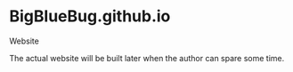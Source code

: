 # BigBlueBug.github.io
Website 

The actual website will be built later when the author can spare some time.